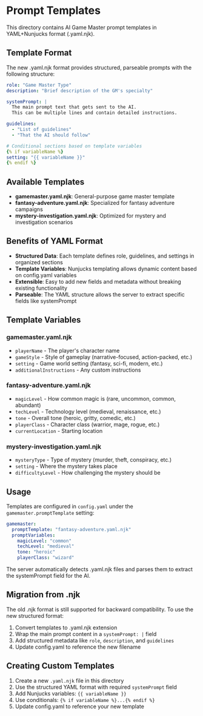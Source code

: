 # Prompt Templates

This directory contains AI Game Master prompt templates in YAML+Nunjucks format (.yaml.njk).

## Template Format

The new .yaml.njk format provides structured, parseable prompts with the following structure:

```yaml
role: "Game Master Type"
description: "Brief description of the GM's specialty"

systemPrompt: |
  The main prompt text that gets sent to the AI.
  This can be multiple lines and contain detailed instructions.

guidelines:
  - "List of guidelines"
  - "That the AI should follow"

# Conditional sections based on template variables
{% if variableName %}
setting: "{{ variableName }}"
{% endif %}
```

## Available Templates

- **gamemaster.yaml.njk**: General-purpose game master template
- **fantasy-adventure.yaml.njk**: Specialized for fantasy adventure campaigns
- **mystery-investigation.yaml.njk**: Optimized for mystery and investigation scenarios

## Benefits of YAML Format

- **Structured Data**: Each template defines role, guidelines, and settings in organized sections
- **Template Variables**: Nunjucks templating allows dynamic content based on config.yaml variables
- **Extensible**: Easy to add new fields and metadata without breaking existing functionality
- **Parseable**: The YAML structure allows the server to extract specific fields like systemPrompt

## Template Variables

### gamemaster.yaml.njk
- `playerName` - The player's character name
- `gameStyle` - Style of gameplay (narrative-focused, action-packed, etc.)
- `setting` - Game world setting (fantasy, sci-fi, modern, etc.)
- `additionalInstructions` - Any custom instructions

### fantasy-adventure.yaml.njk
- `magicLevel` - How common magic is (rare, uncommon, common, abundant)
- `techLevel` - Technology level (medieval, renaissance, etc.)
- `tone` - Overall tone (heroic, gritty, comedic, etc.)
- `playerClass` - Character class (warrior, mage, rogue, etc.)
- `currentLocation` - Starting location

### mystery-investigation.yaml.njk
- `mysteryType` - Type of mystery (murder, theft, conspiracy, etc.)
- `setting` - Where the mystery takes place
- `difficultyLevel` - How challenging the mystery should be

## Usage

Templates are configured in `config.yaml` under the `gamemaster.promptTemplate` setting:

```yaml
gamemaster:
  promptTemplate: "fantasy-adventure.yaml.njk"
  promptVariables:
    magicLevel: "common"
    techLevel: "medieval"
    tone: "heroic"
    playerClass: "wizard"
```

The server automatically detects .yaml.njk files and parses them to extract the systemPrompt field for the AI.

## Migration from .njk

The old .njk format is still supported for backward compatibility. To use the new structured format:

1. Convert templates to .yaml.njk extension
2. Wrap the main prompt content in a `systemPrompt: |` field
3. Add structured metadata like `role`, `description`, and `guidelines`
4. Update config.yaml to reference the new filename

## Creating Custom Templates

1. Create a new `.yaml.njk` file in this directory
2. Use the structured YAML format with required `systemPrompt` field
3. Add Nunjucks variables: `{{ variableName }}`
4. Use conditionals: `{% if variableName %}...{% endif %}`
5. Update config.yaml to reference your new template
